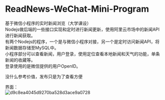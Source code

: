 # ReadNews-WeChat-Mini-Program
基于微信小程序的实时新闻浏览（大学课设）    
Nodejs做后端的一些接口实现和定时进行新闻更新，使用阿里云市场中的新闻API进行新闻获取。   
有两个Nodejs的程序，一个是与微信小程序对接，另一个是定时访问新闻API，将新闻数据存储至MySQL中。    
小程序部分可以查看新闻，用户登录，使用定位查看本地新闻和天气的功能，单条新闻的收藏等。   
登录使用的是微信提供的用户OpenID。

没什么参考价值，发布只是为了查看方便

界面：   
![d9c8ea4045d9270ba528d3ace9a0728](https://user-images.githubusercontent.com/55424074/166289088-f5d470ed-45f9-4b11-8819-f0265032e1f5.jpg)
